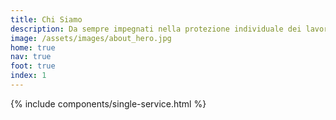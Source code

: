 ```yaml
---
title: Chi Siamo
description: Da sempre impegnati nella protezione individuale dei lavoratori e nella valorizzazione della sicurezza nei luoghi di lavoro.
image: /assets/images/about_hero.jpg
home: true
nav: true
foot: true
index: 1
---
```

{% include components/single-service.html %}